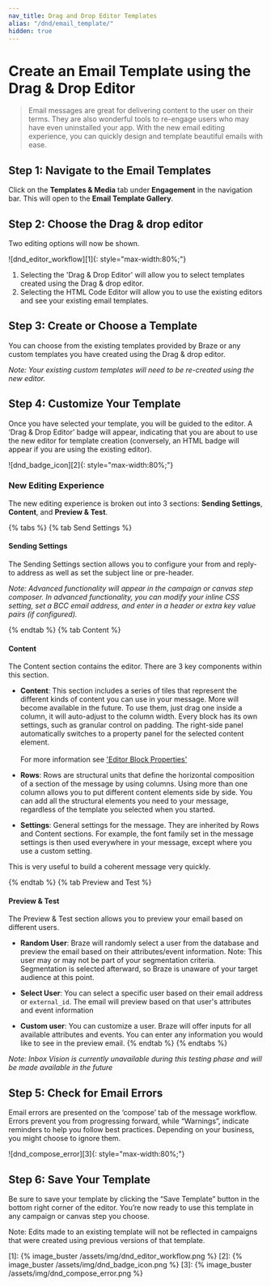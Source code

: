 ```yaml
---
nav_title: Drag and Drop Editor Templates
alias: "/dnd/email_template/"
hidden: true
---
```


# Create an Email Template using the Drag & Drop Editor

> Email messages are great for delivering content to the user on their terms. They are also wonderful tools to re-engage users who may have even uninstalled your app. With the new email editing experience, you can quickly design and template beautiful emails with ease.

## Step 1: Navigate to the Email Templates
Click on the __Templates & Media__ tab under __Engagement__ in the navigation bar. This will open to the __Email Template Gallery__.

## Step 2: Choose the Drag & drop editor
Two editing options will now be shown. 

![dnd_editor_workflow][1]{: style="max-width:80%;"}

1. Selecting the 'Drag & Drop Editor' will allow you to select templates created using the Drag & drop editor.
2. Selecting the HTML Code Editor will allow you to use the existing editors and see your existing email templates.

## Step 3: Create or Choose a Template

You can choose from the existing templates provided by Braze or any custom templates you have created using the Drag & drop editor.

_Note: Your existing custom templates will need to be re-created using the new editor._

## Step 4: Customize Your Template

Once you have selected your template, you will be guided to the editor. A ‘Drag & Drop Editor’ badge will appear, indicating that you are about to use the new editor for template creation (conversely, an HTML badge will appear if you are using the existing editor).

![dnd_badge_icon][2]{: style="max-width:80%;"}

### New Editing Experience

The new editing experience is broken out into 3 sections: __Sending Settings__, __Content__, and __Preview & Test__.

{% tabs %}
{% tab Send Settings %}
#### __Sending Settings__
The Sending Settings section allows you to configure your from and reply-to address as well as set the subject line or pre-header. 

_Note: Advanced functionality will appear in the campaign or canvas step composer. In advanced functionality, you can modify your inline CSS setting, set a BCC email address, and enter in a header or extra key value pairs (if configured)._

{% endtab %}
{% tab Content %}

#### __Content__
The Content section contains the editor. There are 3 key components within this section.

- __Content__: This section includes a series of tiles that represent the different kinds of content you can use in your message. More will become available in the future. To use them, just drag one inside a column, it will auto-adjust to the column width. Every block has its own settings, such as granular control on padding. The right-side panel automatically switches to a property panel for the selected content element.<br><br> For more information see ['Editor Block Properties'](https://www.braze.com/docs/dnd/editor_blocks)

- __Rows__: Rows are structural units that define the horizontal composition of a section of the message by using columns. Using more than one column allows you to put different content elements side by side. You can add all the structural elements you need to your message, regardless of the template you selected when you started.

- __Settings__: General settings for the message. They are inherited by Rows and Content sections. For example, the font family set in the message settings is then used everywhere in your message, except where you use a custom setting.

This is very useful to build a coherent message very quickly.

{% endtab %}
{% tab Preview and Test %}

#### __Preview & Test__
The Preview & Test section allows you to preview your email based on different users.

- __Random User__: Braze will randomly select a user from the database and preview the email based on their attributes/event information.
Note: This user may or may not be part of your segmentation criteria. Segmentation is selected afterward, so Braze is unaware of your target audience at this point.

- __Select User__: You can select a specific user based on their email address or `external_id`. The email will preview based on that user's attributes and event information

- __Custom user__: You can customize a user. Braze will offer inputs for all available attributes and events. You can enter any information you would like to see in the preview email.
{% endtab %}
{% endtabs %}

_Note: Inbox Vision is currently unavailable during this testing phase and will be made available in the future_

## Step 5: Check for Email Errors
Email errors are presented on the ‘compose’ tab of the message workflow. Errors prevent you from progressing forward, while “Warnings”, indicate reminders to help you follow best practices. Depending on your business, you might choose to ignore them.

![dnd_compose_error][3]{: style="max-width:80%;"}

## Step 6: Save Your Template
Be sure to save your template by clicking the “Save Template” button in the bottom right corner of the editor. You’re now ready to use this template in any campaign or canvas step you choose.

Note: Edits made to an existing template will not be reflected in campaigns that were created using previous versions of that template.

[1]: {% image_buster /assets/img/dnd_editor_workflow.png %}
[2]: {% image_buster /assets/img/dnd_badge_icon.png %}
[3]: {% image_buster /assets/img/dnd_compose_error.png %}
